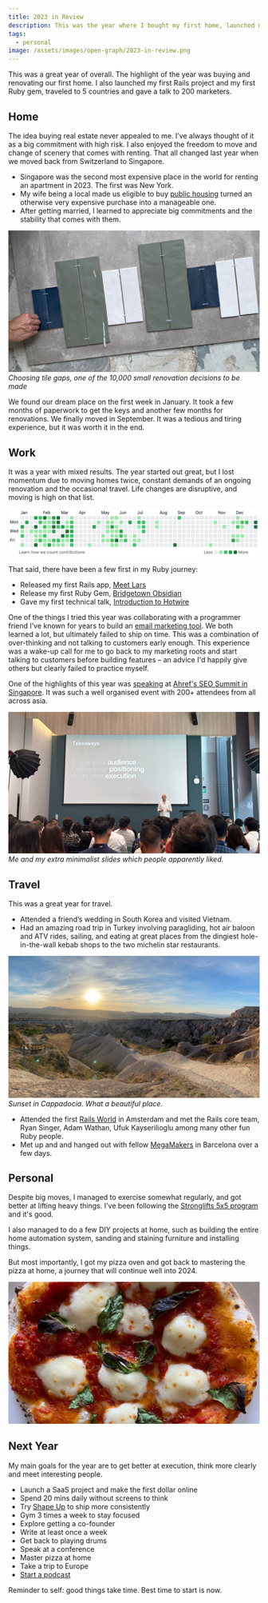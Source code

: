 ```yaml
---
title: 2023 in Review
description: This was the year where I bought my first home, launched my first Rails Projects, released my first Ruby gem and gave my first technical talk.
tags:
  - personal
image: /assets/images/open-graph/2023-in-review.png
---
```


This was a great year of overall. The highlight of the year was buying and renovating our first home. I also launched my first Rails project and my first Ruby gem, traveled to 5 countries and gave a talk to 200 marketers.

## Home

The idea buying real estate never appealed to me. I’ve always thought of it as a big commitment with high risk. I also enjoyed the freedom to move and change of scenery that comes with renting. That all changed last year when we moved back from Switzerland to Singapore. 

- Singapore was the second most expensive place in the world for renting an apartment in 2023. The first was New York.
- My wife being a local made us eligible to buy [public housing](https://en.wikipedia.org/wiki/Public_housing_in_Singapore) turned an otherwise very expensive purchase into a manageable one.
- After getting married, I learned to appreciate big commitments and the stability that comes with them. 

![Choosing Tiles](/assets/images/2023-in-review/choosing-tiles.jpg)
*Choosing tile gaps, one of the 10,000 small renovation decisions to be made*

We found our dream place on the first week in January. It took a few months of paperwork to get the keys and another few months for renovations. We finally moved in September. It was a tedious and tiring experience, but it was worth it in the end.

## Work

It was a year with mixed results. The year started out great, but I lost momentum due to moving homes twice, constant demands of an ongoing renovation and the occasional travel. Life changes are disruptive, and moving is high on that list. 

![Onur's Github Commits 2023](/assets/images/2023-in-review/github-commits-2023.png)

That said, there have been a few first in my Ruby journey:

- Released my first Rails app, [Meet Lars](https://meetlars.com)
- Release my first Ruby Gem, [Bridgetown Obsidian](https://github.com/onurozer/bridgetown-obsidian)
- Gave my first technical talk, [Introduction to Hotwire](https://engineers.sg/video/introduction-to-hotwire--4437)

One of the things I tried this year was collaborating with a programmer friend I’ve known for years to build an [email marketing tool](https://incremental.so). We both learned a lot, but ultimately failed to ship on time. This was a combination of over-thinking and not talking to customers early enough. This experience was a wake-up call for me to go back to my marketing roots and start talking to customers before building features – an advice I'd happily give others but clearly failed to practice myself.

One of the highlights of this year was [speaking](https://www.youtube.com/watch?v=ToCOpJ8klAY) at [Ahref's SEO Summit in Singapore](https://ahrefs.com/events/seosummit-sg). It was such a well organised event with 200+ attendees from all across asia. 


![Onur on Stage at Ahref's SEO Summit Singapore](/assets/images/2023-in-review/onur-on-stage.jpg)
*Me and my extra minimalist slides which people apparently liked.*

## Travel

This was a great year for travel.

- Attended a friend’s wedding in South Korea and visited Vietnam.
- Had an amazing road trip in Turkey involving paragliding, hot air baloon and ATV rides, sailing, and eating at great places from the dingiest hole-in-the-wall kebab shops to the two michelin star restaurants.

![Cappadocia Sunset](/assets/images/2023-in-review/cappadocia-sunset.jpg)
*Sunset in Cappadocia. What a beautiful place.*

- Attended the first [Rails World](https://rubyonrails.org/world/2023) in Amsterdam and met the Rails core team, Ryan Singer, Adam Wathan, Ufuk Kayserilioglu among many other fun Ruby people.
- Met up and and hanged out with fellow [MegaMakers](https://megamaker.co) in Barcelona over a few days.

## Personal

Despite big moves, I managed to exercise somewhat regularly, and got better at lifting heavy things. I've been following the [Stronglifts 5x5 program](https://stronglifts.com/5x5/) and it's good. 

I also managed to do a few DIY projects at home, such as building the entire home automation system, sanding and staining furniture and installing things. 

But most importantly, I got my pizza oven and got back to mastering the pizza at home, a journey that will continue well into 2024.

![Sourdough pizza at home](/assets/images/2023-in-review/sourdough-pizza.jpg)

## Next Year

My main goals for the year are to get better at execution, think more clearly and meet interesting people.

- Launch a SaaS project and make the first dollar online
- Spend 20 mins daily without screens to think
- Try [Shape Up](https://basecamp.com/shapeup) to ship more consistently
- Gym 3 times a week to stay focused
- Explore getting a co-founder
- Write at least once a week
- Get back to playing drums
- Speak at a conference
- Master pizza at home
- Take a trip to Europe
- [Start a podcast](https://transistor.fm/how-to-start-a-podcast/)

Reminder to self: good things take time. Best time to start is now.